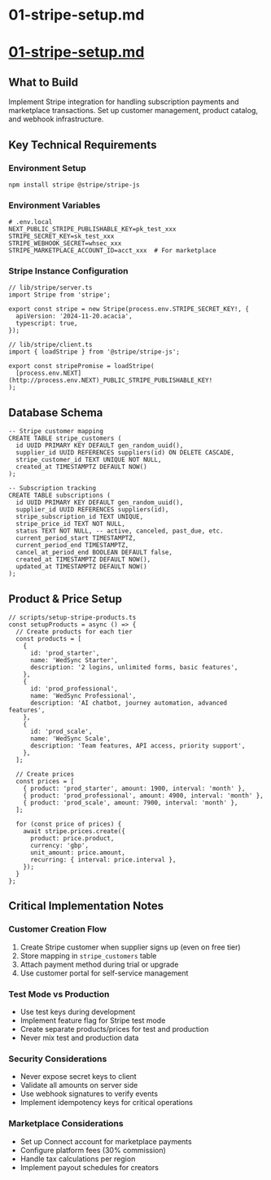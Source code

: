 # 01-stripe-setup.md

# [01-stripe-setup.md](http://01-stripe-setup.md)

## What to Build

Implement Stripe integration for handling subscription payments and marketplace transactions. Set up customer management, product catalog, and webhook infrastructure.

## Key Technical Requirements

### Environment Setup

```
npm install stripe @stripe/stripe-js
```

### Environment Variables

```
# .env.local
NEXT_PUBLIC_STRIPE_PUBLISHABLE_KEY=pk_test_xxx
STRIPE_SECRET_KEY=sk_test_xxx
STRIPE_WEBHOOK_SECRET=whsec_xxx
STRIPE_MARKETPLACE_ACCOUNT_ID=acct_xxx  # For marketplace
```

### Stripe Instance Configuration

```
// lib/stripe/server.ts
import Stripe from 'stripe';

export const stripe = new Stripe(process.env.STRIPE_SECRET_KEY!, {
  apiVersion: '2024-11-20.acacia',
  typescript: true,
});

// lib/stripe/client.ts
import { loadStripe } from '@stripe/stripe-js';

export const stripePromise = loadStripe(
  [process.env.NEXT](http://process.env.NEXT)_PUBLIC_STRIPE_PUBLISHABLE_KEY!
);
```

## Database Schema

```
-- Stripe customer mapping
CREATE TABLE stripe_customers (
  id UUID PRIMARY KEY DEFAULT gen_random_uuid(),
  supplier_id UUID REFERENCES suppliers(id) ON DELETE CASCADE,
  stripe_customer_id TEXT UNIQUE NOT NULL,
  created_at TIMESTAMPTZ DEFAULT NOW()
);

-- Subscription tracking
CREATE TABLE subscriptions (
  id UUID PRIMARY KEY DEFAULT gen_random_uuid(),
  supplier_id UUID REFERENCES suppliers(id),
  stripe_subscription_id TEXT UNIQUE,
  stripe_price_id TEXT NOT NULL,
  status TEXT NOT NULL, -- active, canceled, past_due, etc.
  current_period_start TIMESTAMPTZ,
  current_period_end TIMESTAMPTZ,
  cancel_at_period_end BOOLEAN DEFAULT false,
  created_at TIMESTAMPTZ DEFAULT NOW(),
  updated_at TIMESTAMPTZ DEFAULT NOW()
);
```

## Product & Price Setup

```
// scripts/setup-stripe-products.ts
const setupProducts = async () => {
  // Create products for each tier
  const products = [
    {
      id: 'prod_starter',
      name: 'WedSync Starter',
      description: '2 logins, unlimited forms, basic features',
    },
    {
      id: 'prod_professional',
      name: 'WedSync Professional',
      description: 'AI chatbot, journey automation, advanced features',
    },
    {
      id: 'prod_scale',
      name: 'WedSync Scale',
      description: 'Team features, API access, priority support',
    },
  ];

  // Create prices
  const prices = [
    { product: 'prod_starter', amount: 1900, interval: 'month' },
    { product: 'prod_professional', amount: 4900, interval: 'month' },
    { product: 'prod_scale', amount: 7900, interval: 'month' },
  ];

  for (const price of prices) {
    await stripe.prices.create({
      product: price.product,
      currency: 'gbp',
      unit_amount: price.amount,
      recurring: { interval: price.interval },
    });
  }
};
```

## Critical Implementation Notes

### Customer Creation Flow

1. Create Stripe customer when supplier signs up (even on free tier)
2. Store mapping in `stripe_customers` table
3. Attach payment method during trial or upgrade
4. Use customer portal for self-service management

### Test Mode vs Production

- Use test keys during development
- Implement feature flag for Stripe test mode
- Create separate products/prices for test and production
- Never mix test and production data

### Security Considerations

- Never expose secret keys to client
- Validate all amounts on server side
- Use webhook signatures to verify events
- Implement idempotency keys for critical operations

### Marketplace Considerations

- Set up Connect account for marketplace payments
- Configure platform fees (30% commission)
- Handle tax calculations per region
- Implement payout schedules for creators